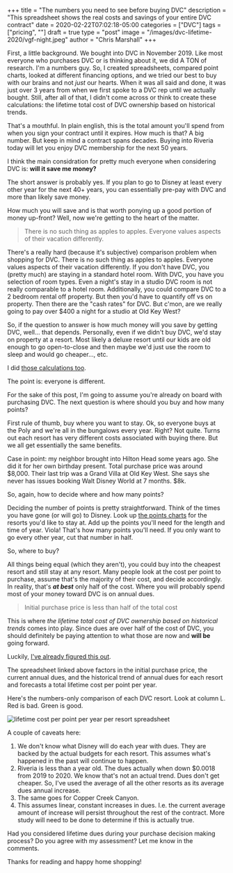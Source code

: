 +++
title = "The numbers you need to see before buying DVC"
description = "This spreadsheet shows the real costs and savings of your entire DVC contract"
date = 2020-02-22T07:02:18-05:00
categories = ["DVC"]
tags = ["pricing", ""]
draft = true
type = "post"
image = "/images/dvc-lifetime-2020/vgf-night.jpeg"
author = "Chris Marshall"
+++

First, a little background. We bought into DVC in November 2019. Like most
everyone who purchases DVC or is
thinking about it, we did A TON of research. I'm a numbers guy. So, I created
spreadsheets, compared point charts, looked at different financing options, and
we tried our best to buy with our brains and not _just_ our hearts. When it was all
said and done, it was just over 3 years from when we first spoke to a DVC rep
until we actually bought. Still, after all of that, I didn't come across or
think to create these calculations: the lifetime total cost of DVC ownership
based on historical trends.

That's a mouthful. In plain english, this is the total amount you'll spend from
when you sign your contract until it expires. How much is that? A big number.
But keep in mind a contract spans decades. Buying into Riveria today will let
you enjoy DVC membership for the next 50 years.

I think the main considration for pretty much everyone when considering DVC is:
__will it save me money?__ 

The short answer is probably yes. If you plan to go to Disney at least every
other year for the next 40+ years, you can essentially pre-pay with DVC and
more than likely save money.

How much you will save and is that worth ponying up a good portion of money
up-front? Well, now we're getting to the heart of the matter.

> There is no such thing as apples to apples. Everyone values aspects of
> their vacation differently.

There's a really hard (because it's subjective) comparison problem when
shopping for DVC. There is no such thing as apples to apples. Everyone values
aspects of their vacation differently. If you don't have DVC, you (pretty much)
are staying in a standard hotel room. With DVC, you have you
selection of room types. Even a night's stay in a studio DVC room is not really
comparable to a hotel room. Additionally, you could compare DVC to a 2 bedroom
rental off property. But then you'd have to quantify off vs on property. Then
there are the "cash rates" for DVC. But c'mon, are we really going to pay over
$400 a night for a studio at Old Key West?

So, if the question to answer is how much money will you save by getting DVC,
well... that depends. Personally, even if we didn't buy DVC, we'd stay on
property at a resort. Most likely a deluxe resort until our kids are old enough
to go open-to-close and then maybe we'd just use the room to sleep and would
go cheaper..., etc.

I did [those calculations too](1).

The point is: everyone is different.

For the sake of this post, I'm going to assume you're already on board with
purchasing DVC. The next question is where should you buy and how many points?

First rule of thumb, buy where you want to stay. Ok, so everyone buys at the
Poly and we're all in the bungalows every year. Right? Not quite. Turns out
each resort has very different costs associated with buying there. But we all
get essentially the same benefits. 

Case in point: my neighbor brought into Hilton Head some years ago. She did it
for her own birthday present. Total purchase price was around $8,000. Their
last trip was a Grand Villa at Old Key West. She says she never has issues
booking Walt Disney World at 7 months. $8k.

So, again, how to decide where and how many points?

Deciding the number of points is pretty straightforward. Think of the times
you have gone (or will go) to Disney. Look up [the points charts](2) for the
resorts you'd like to stay at. Add up the points you'll need for the length
and time of year. Viola! That's how many points you'll need. If you only
want to go every other year, cut that number in half.

So, where to buy?

All things being equal (which they aren't), you could buy into the cheapest
resort and still stay at any resort. Many people look at the cost per point
to purchase, assume that's the majority of their cost, and decide accordingly.
In reality, that's ___at best___ only half of the cost. Where you will probably
spend most of your money toward DVC is on annual dues.

> Initial purchase price is less than half of the total cost

This is where _the lifetime total cost of DVC ownership based on historical
trends_ comes into play. Since dues are over half of the cost of DVC, you
should definitely be paying attention to what those are now and __will be__
going forward. 

Luckily, [I've already figured this out](3).

The spreadsheet linked above factors in the initial purchase price, the current
annual dues, and the historical trend of annual dues for each resort and
forecasts a total lifetime cost per point per year.

Here's the numbers-only comparison of each DVC resort. Look at column L. Red is bad.
Green is good.

![lifetime cost per point per year per resort spreadsheet](/images/dvc-lifetime-2020/spreadsheet.png)

A couple of caveats here:

1. We don't know what Disney will do each year with dues. They are backed by
  the actual budgets for each resort. This assumes what's happened in the past
  will continue to happen.
1. Riveria is less than a year old. The dues actually when down $0.0018 from
  2019 to 2020. We know that's not an actual trend. Dues don't get cheaper. So,
  I've used the average of all the other resorts as its average dues annual
  increase.
1. The same goes for Copper Creek Canyon.
1. This assumes linear, constant increases in dues. I.e. the current average
  amount of increase will persist throughout the rest of the contract. More
  study will need to be done to determine if this is actually true.

Had you considered lifetime dues during your purchase decision making process?
Do you agree with my assessment? Let me know in the comments.

Thanks for reading and happy home shopping!


[1]: https://docs.google.com/spreadsheets/d/1fd1JDlsFhUgltuRPvwUZxIYAkoWkU-JM8qUNfTpGb8g/edit?usp=sharing
[2]: https://disneyvacationclub.disney.go.com/vacation-planning/points-charts/
[3]: https://docs.google.com/spreadsheets/d/1dwkTbTLXU-7BrhqDh01-SVrrkR53AG4MyTHd27FmEV4/edit?usp=sharing
